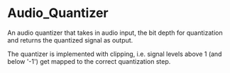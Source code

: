 # Audio_Quantizer
An audio quantizer that takes in audio input, the bit depth for quantization and returns the quantized signal as output.


The quantizer is implemented with clipping, i.e. signal levels above 1 (and below '-1') get mapped to the correct quantization step.
